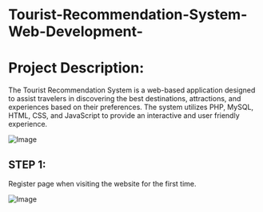 # Tourist-Recommendation-System-Web-Development-
# Project Description:
The Tourist Recommendation System is a web-based application designed to assist travelers in 
discovering the best destinations, attractions, and experiences based on their preferences. The 
system utilizes PHP, MySQL, HTML, CSS, and JavaScript to provide an interactive and user
friendly experience.


![Image](https://github.com/user-attachments/assets/163cd0a4-be19-4b9e-afd2-40d54bd8b9b6)

## STEP 1:
Register page when visiting the website for the first time.

![Image](https://github.com/user-attachments/assets/50966f39-2f5d-43d7-b409-f488c986e8ac)
